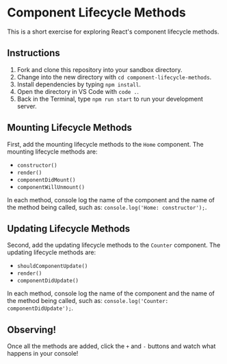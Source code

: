 # Component Lifecycle Methods

This is a short exercise for exploring React's component lifecycle methods.

## Instructions

1. Fork and clone this repository into your sandbox directory.
1. Change into the new directory with `cd component-lifecycle-methods`.
1. Install dependencies by typing `npm install`.
1. Open the directory in VS Code with `code .`.
1. Back in the Terminal, type `npm run start` to run your development server.

## Mounting Lifecycle Methods

First, add the mounting lifecycle methods to the `Home` component. The mounting
lifecycle methods are:

- `constructor()`
- `render()`
- `componentDidMount()`
- `componentWillUnmount()`

In each method, console log the name of the component and the name of the method
being called, such as: `console.log('Home: constructor');`.

## Updating Lifecycle Methods

Second, add the updating lifecycle methods to the `Counter` component. The
updating lifecycle methods are:

- `shouldComponentUpdate()`
- `render()`
- `componentDidUpdate()`

In each method, console log the name of the component and the name of the method
being called, such as: `console.log('Counter: componentDidUpdate');`.

## Observing!

Once all the methods are added, click the `+` and `-` buttons and watch what
happens in your console!

